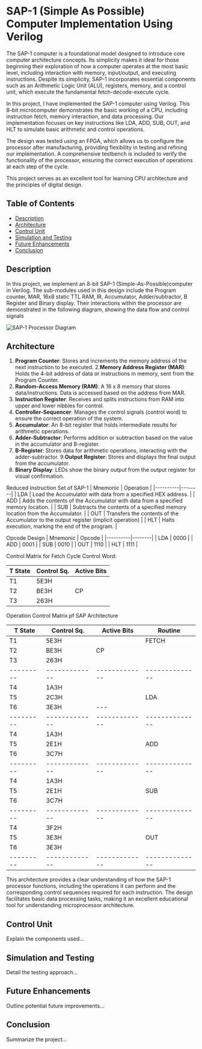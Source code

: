 # SAP-1 (Simple As Possible) Computer Implementation Using Verilog

The SAP-1 computer is a foundational model designed to introduce core computer architecture concepts. Its simplicity makes it ideal for those beginning their exploration of how a computer operates at the most basic level, including interaction with memory, input/output, and executing instructions. Despite its simplicity, SAP-1 incorporates essential components such as an Arithmetic Logic Unit (ALU), registers, memory, and a control unit, which execute the fundamental fetch-decode-execute cycle.

In this project, I have implemented the SAP-1 computer using Verilog. This 8-bit microcomputer demonstrates the basic working of a CPU, including instruction fetch, memory interaction, and data processing. Our implementation focuses on key instructions like LDA, ADD, SUB, OUT, and HLT to simulate basic arithmetic and control operations.

The design was tested using an FPGA, which allows us to configure the processor after manufacturing, providing flexibility in testing and refining our implementation. A comprehensive testbench is included to verify the functionality of the processor, ensuring the correct execution of operations at each step of the cycle.

This project serves as an excellent tool for learning CPU architecture and the principles of digital design.

## Table of Contents
- [Description](#project-overview)
- [Architecture](#key-features)
- [Control Unit](#control_unit)
- [Simulation and Testing](#simulation-and-testing)
- [Future Enhancements](#future-enhancements)
- [Conclusion](#conclusion)


## Description
In this project, we implement an 8-bit SAP-1 (Simple-As-Possible)computer in Verilog. The sub-modules used in this design include the Program counter, MAR, 16x8 static TTL RAM, IR, Accumulator, Adder/subtractor, B Register and Binary display. Their interactions within the processor are demonstrated in the following diagram, showing the data flow and control signals

![SAP-1 Processor Diagram](https://blogger.googleusercontent.com/img/b/R29vZ2xl/AVvXsEje-5qfLwK7MbSywZJXEEuvJJCN6Hww3ECKz3Ho6ayLmj1W5CxNARhY2BN7cgFLTc0j8ITa5hxnbOFHNQsxC2kDAIUI64fvfCerC2Ver6KOgI6ljXBTpJq6jt_uJLjUrzUFWbjTvT9T8Xc/s1600/image1.jpeg)

## Architecture
1. **Program Counter**: Stores and increments the memory address of the next instruction to be executed.
2.**Memory Address Register (MAR)**: Holds the 4-bit address of data or instructions in memory, sent from the Program Counter.
3. **Random-Access Memory (RAM)**: A 16 x 8 memory that stores data/instructions. Data is accessed based on the address from MAR.
4. **Instruction Register**: Receives and splits instructions from RAM into upper and lower nibbles for control.
5. **Controller-Sequencer**: Manages the control signals (control word) to ensure the correct operation of the system.
6. **Accumulator**: An 8-bit register that holds intermediate results for arithmetic operations.
7. **Adder-Subtractor**: Performs addition or subtraction based on the value in the accumulator and B-register.
8. **B-Register**: Stores data for arithmetic operations, interacting with the adder-subtractor.
9.**Output Register**: Stores and displays the final output from the accumulator.
10. **Binary Display**: LEDs show the binary output from the output register for visual confirmation.


Reduced Instruction Set of SAP-1
| Mnemonic | Operation |
|----------|--------|
| LDA      | Load the Accumulator with data from a specified HEX address.   |
| ADD      | Adds the contents of the Accumulator with data from a specified memory location.  |
| SUB      | Subtracts the contents of a specified memory location from the Accumulator.   |
| OUT      | Transfers the contents of the Accumulator to the output register (implicit operation)   |
| HLT      | Halts execution, marking the end of the program.   |

Opcode Design
| Mnemonic | Opcode |
|----------|--------|
| LDA      | 0000   |
| ADD      | 0001   |
| SUB      | 0010   |
| OUT      | 1110   |
| HLT      | 1111   |

Control Matrix for Fetch Cycle
Control Word:

| T State | Control Sq. | Active Bits |
|---------|--------------|-------------|
| T1      | 5E3H        |             |
| T2      | BE3H        | CP          |
| T3      | 263H        |             |

Operation Control Matrix pf SAP Architecture

| T State | Control Sq. | Active Bits | Routine      |
|---------|--------------|-------------|--------------|
| T1      | 5E3H        |             | FETCH        |
| T2      | BE3H        | CP          |              |
| T3      | 263H        |             |              |
|---------|-------------|-------------|--------------|
| T4      | 1A3H        |             |              |
| T5      | 2C3H        |             | LDA          |
| T6      | 3E3H        | ---         |              |
|---------|-------------|-------------|--------------|
| T4      | 1A3H        |             |              |
| T5      | 2E1H        |             | ADD          |
| T6      | 3C7H        |             |              |
|---------|-------------|-------------|--------------|
| T4      | 1A3H        |             |              |
| T5      | 2E1H        |             | SUB          |
| T6      | 3C7H        |             |              |
|---------|-------------|-------------|--------------|
| T4      | 3F2H        |             |              |
| T5      | 3E3H        |             | OUT          |
| T6      | 3E3H        |             |              |
|---------|-------------|-------------|--------------|
This architecture provides a clear understanding of how the SAP-1 processor functions, including the operations it can perform and the corresponding control sequences required for each instruction. The design facilitates basic data processing tasks, making it an excellent educational tool for understanding microprocessor architecture.

## Control Unit
Explain the components used...

## Simulation and Testing
Detail the testing approach...

## Future Enhancements
Outline potential future improvements...

## Conclusion
Summarize the project...
